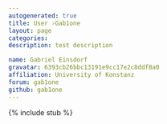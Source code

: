 ```yaml
---
autogenerated: true
title: User ›Gab1one
layout: page
categories: 
description: test description

name: Gabriel Einsdorf
gravatar: 6393cb26bbc13191e9cc17e2c8ddf8a0
affiliation: University of Konstanz
forum: gab1one
github: gab1one
---
```

{% include stub %}

